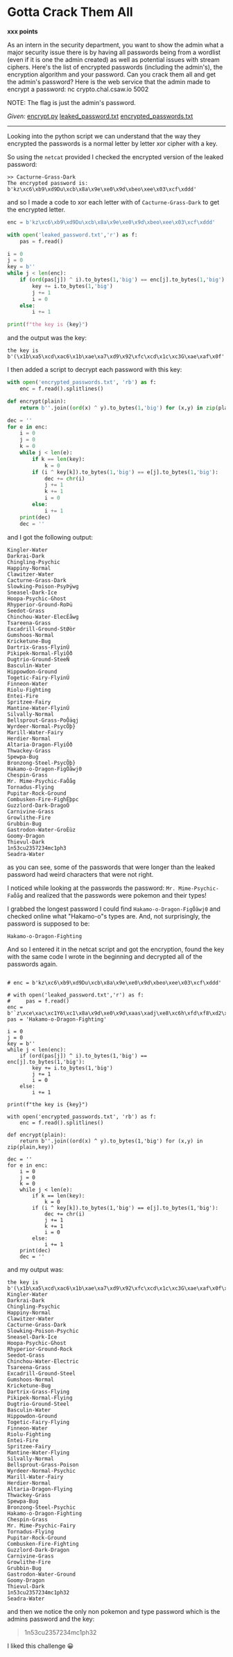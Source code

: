 # Gotta Crack Them All

**xxx points**

As an intern in the security department, you want to show the admin what a major security issue there is by having all passwords being from a wordlist (even if it is one the admin created) as well as potential issues with stream ciphers. Here's the list of encrypted passwords (including the admin's), the encryption algorithm and your password. Can you crack them all and get the admin's password? Here is the web service that the admin made to encrypt a password: nc crypto.chal.csaw.io 5002

NOTE: The flag is just the admin's password.

*Given:* [encrypt.py]() [leaked_password.txt]() [encrypted_passwords.txt]()

___

Looking into the python script we can understand that the way they encrypted the passwords is a normal letter by letter xor cipher with a key.

So using the `netcat` provided I checked the encrypted version of the leaked password:

```
>> Cacturne-Grass-Dark
The encrypted password is: b'kz\xc6\xb9\xd9Du\xcb\x8a\x9e\xe0\x9d\xbeo\xee\x03\xcf\xddd'
```

and so I made a code to xor each letter with of `Cacturne-Grass-Dark` to get the encrypted letter.

```python
enc = b'kz\xc6\xb9\xd9Du\xcb\x8a\x9e\xe0\x9d\xbeo\xee\x03\xcf\xddd'

with open('leaked_password.txt','r') as f:
    pas = f.read()

i = 0
j = 0
key = b''
while j < len(enc):
    if (ord(pas[j]) ^ i).to_bytes(1,'big') == enc[j].to_bytes(1,'big'):
        key += i.to_bytes(1,'big')
        j += 1
        i = 0
    else:
        i += 1

print(f"the key is {key}")
```

and the output was the key: 

`the key is b'(\x1b\xa5\xcd\xac6\x1b\xae\xa7\xd9\x92\xfc\xcd\x1c\xc3G\xae\xaf\x0f'`

I then added a script to decrypt each password with this key:

```python
with open('encrypted_passwords.txt', 'rb') as f:
    enc = f.read().splitlines()

def encrypt(plain):
	return b''.join((ord(x) ^ y).to_bytes(1,'big') for (x,y) in zip(plain,key))

dec = ''
for e in enc:
    i = 0
    j = 0
    k = 0
    while j < len(e):
        if k == len(key):
            k = 0
        if (i ^ key[k]).to_bytes(1,'big') == e[j].to_bytes(1,'big'):
            dec += chr(i)
            j += 1
            k += 1
            i = 0
        else:
            i += 1
    print(dec)
    dec = ''
```

and I got the following output:

```
Kingler-Water      
Darkrai-Dark       
Chingling-Psychic  
Happiny-Normal     
Clawitzer-Water    
Cacturne-Grass-Dark
Slowking-Poison-PsyÞÿwg
Sneasel-Dark-Ice
Hoopa-Psychic-Ghost
Rhyperior-Ground-RoÞü
Seedot-Grass
Chinchou-Water-ElecÉåwg
Tsareena-Grass
Excadrill-Ground-StØòr
Gumshoos-Normal
Kricketune-Bug
Dartrix-Grass-FlyinÚ
Pikipek-Normal-FlyiÓð
Dugtrio-Ground-SteeÑ
Basculin-Water
Hippowdon-Ground
Togetic-Fairy-FlyinÚ
Finneon-Water
Riolu-Fighting
Entei-Fire
Spritzee-Fairy
Mantine-Water-FlyinÚ
Silvally-Normal
Bellsprout-Grass-PoÔäqj
Wyrdeer-Normal-PsycÕþ}
Marill-Water-Fairy
Herdier-Normal
Altaria-Dragon-FlyiÓð
Thwackey-Grass
Spewpa-Bug
Bronzong-Steel-PsycÕþ}
Hakamo-o-Dragon-FigÕãwj0
Chespin-Grass
Mr. Mime-Psychic-FaÔåg
Tornadus-Flying
Pupitar-Rock-Ground
Combusken-Fire-FighÉþpc
Guzzlord-Dark-DragoÓ
Carnivine-Grass
Growlithe-Fire
Grubbin-Bug
Gastrodon-Water-GroÈùz
Goomy-Dragon
Thievul-Dark
1n53cu2357234mc1ph3
Seadra-Water
```

as you can see, some of the passwords that were longer than the leaked password had weird characters that were not right.

I noticed while looking at the passwords the password: `Mr. Mime-Psychic-FaÔåg` and realized that the passwords were pokemon and their types!

I grabbed the longest password I could find `Hakamo-o-Dragon-FigÕãwj0` and checked online what "Hakamo-o"s types are. And, not surprisingly, the password is supposed to be:

`Hakamo-o-Dragon-Fighting`

And so I entered it in the netcat script and got the encryption, found the key with the same code I wrote in the beginning and decrypted all of the passwords again.

```

# enc = b'kz\xc6\xb9\xd9Du\xcb\x8a\x9e\xe0\x9d\xbeo\xee\x03\xcf\xddd'

# with open('leaked_password.txt','r') as f:
#     pas = f.read()
enc = b'`z\xce\xac\xc1Y6\xc1\x8a\x9d\xe0\x9d\xaas\xadj\xe8\xc6h\xfd\xf8\xd2\xa7\x9c'
pas = 'Hakamo-o-Dragon-Fighting'

i = 0
j = 0
key = b''
while j < len(enc):
    if (ord(pas[j]) ^ i).to_bytes(1,'big') == enc[j].to_bytes(1,'big'):
        key += i.to_bytes(1,'big')
        j += 1
        i = 0
    else:
        i += 1

print(f"the key is {key}")

with open('encrypted_passwords.txt', 'rb') as f:
    enc = f.read().splitlines()

def encrypt(plain):
	return b''.join((ord(x) ^ y).to_bytes(1,'big') for (x,y) in zip(plain,key))

dec = ''
for e in enc:
    i = 0
    j = 0
    k = 0
    while j < len(e):
        if k == len(key):
            k = 0
        if (i ^ key[k]).to_bytes(1,'big') == e[j].to_bytes(1,'big'):
            dec += chr(i)
            j += 1
            k += 1
            i = 0
        else:
            i += 1
    print(dec)
    dec = ''
```

and my output was:

```
the key is b'(\x1b\xa5\xcd\xac6\x1b\xae\xa7\xd9\x92\xfc\xcd\x1c\xc3G\xae\xaf\x0f\x95\x8c\xbb\xc9\xfb'
Kingler-Water
Darkrai-Dark
Chingling-Psychic
Happiny-Normal
Clawitzer-Water
Cacturne-Grass-Dark
Slowking-Poison-Psychic
Sneasel-Dark-Ice
Hoopa-Psychic-Ghost
Rhyperior-Ground-Rock
Seedot-Grass
Chinchou-Water-Electric
Tsareena-Grass
Excadrill-Ground-Steel
Gumshoos-Normal
Kricketune-Bug
Dartrix-Grass-Flying
Pikipek-Normal-Flying
Dugtrio-Ground-Steel
Basculin-Water
Hippowdon-Ground
Togetic-Fairy-Flying
Finneon-Water
Riolu-Fighting
Entei-Fire
Spritzee-Fairy
Mantine-Water-Flying
Silvally-Normal
Bellsprout-Grass-Poison
Wyrdeer-Normal-Psychic
Marill-Water-Fairy
Herdier-Normal
Altaria-Dragon-Flying
Thwackey-Grass
Spewpa-Bug
Bronzong-Steel-Psychic
Hakamo-o-Dragon-Fighting
Chespin-Grass
Mr. Mime-Psychic-Fairy
Tornadus-Flying
Pupitar-Rock-Ground
Combusken-Fire-Fighting
Guzzlord-Dark-Dragon
Carnivine-Grass
Growlithe-Fire
Grubbin-Bug
Gastrodon-Water-Ground
Goomy-Dragon
Thievul-Dark
1n53cu2357234mc1ph32
Seadra-Water
```

and then we notice the only non pokemon and type password which is the admins password and the key:

>1n53cu2357234mc1ph32

I liked this challenge 😀
